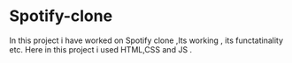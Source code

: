 # Spotify-clone
In this project i have worked on Spotify clone ,Its working , its functatinality etc. Here in this project i used HTML,CSS and JS .
